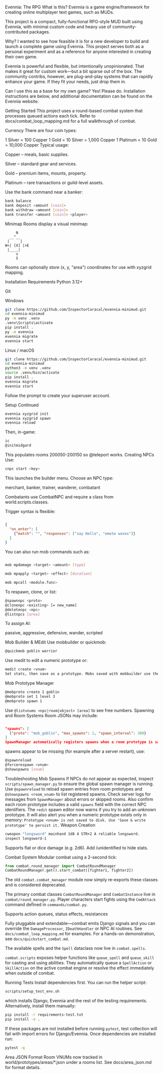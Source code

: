 Evennia: The RPG
What is this?
Evennia is a game engine/framework for creating online multiplayer text games, such as MUDs.

This project is a compact, fully-functional RPG-style MUD built using Evennia, with minimal custom code and heavy use of community-contributed packages.

Why?
I wanted to see how feasible it is for a new developer to build and launch a complete game using Evennia. This project serves both as a personal experiment and as a reference for anyone interested in creating their own game.

Evennia is powerful and flexible, but intentionally unopinionated. That makes it great for custom work—but a bit sparse out of the box. The community contribs, however, are plug-and-play systems that can rapidly enhance your game. If they fit your needs, just drop them in.

Can I use this as a base for my own game?
Yes! Please do. Installation instructions are below, and additional documentation can be found on the Evennia website.

Getting Started
This project uses a round-based combat system that processes queued actions each tick. Refer to docs/combat_loop_mapping.md for a full walkthrough of combat.

Currency
There are four coin types:

1 Silver   = 100 Copper
1 Gold     = 10 Silver   = 1,000 Copper
1 Platinum = 10 Gold    = 10,000 Copper
Typical usage:

Copper – meals, basic supplies.

Silver – standard gear and services.

Gold – premium items, mounts, property.

Platinum – rare transactions or guild-level assets.

Use the bank command near a banker:

```bash
bank balance
bank deposit <amount [coin]>
bank withdraw <amount [coin]>
bank transfer <amount [coin]> <player>
```
Minimap
Rooms display a visual minimap:

```
     N
  __^__
 |     |
W<| [X] |>E
 |____|
     v
     S
```
Rooms can optionally store (x, y, "area") coordinates for use with xyzgrid mapping.

Installation
Requirements
Python 3.12+

Git

Windows
```bash
git clone https://github.com/InspectorCaracal/evennia-minimud.git
cd evennia-minimud
py -m venv .venv
.venv\Scripts\activate
pip install .
py -m evennia
evennia migrate
evennia start
```
Linux / macOS
```bash
git clone https://github.com/InspectorCaracal/evennia-minimud.git
cd evennia-minimud
python3 -m venv .venv
source .venv/bin/activate
pip install .
evennia migrate
evennia start
```
Follow the prompt to create your superuser account.

Setup Continued
```bash
evennia xyzgrid init
evennia xyzgrid spawn
evennia reload
```
Then, in-game:
```bash
ic
@initmidgard
```
This populates rooms 200050-200150 so @teleport works.
Creating NPCs
Use:

```bash
cnpc start <key>
```
This launches the builder menu. Choose an NPC type:

merchant, banker, trainer, wanderer, combatant

Combatants use CombatNPC and require a class from world.scripts.classes.

Trigger syntax is flexible:
```json

{
  "on_enter": [
    {"match": "", "responses": ["say Hello", "emote waves"]}
  ]
}
```
You can also run mob commands such as:
```bash

mob mpdamage <target> <amount> [type]

mob mpapply <target> <effect> [duration]

mob mpcall <module.func>
```

To respawn, clone, or list:

```bash
@spawnnpc <proto>
@clonenpc <existing> [= new_name]
@deletenpc <npc>
@listnpcs [area]
```
To assign AI:

passive, aggressive, defensive, wander, scripted

Mob Builder & MEdit
Use mobbuilder or quickmob:

```bash
@quickmob goblin warrior
```
Use medit <vnum> to edit a numeric prototype or:

```bash
medit create <vnum>
Set stats, then save as a prototype. Mobs saved with mobbuilder use the prefix mob_.

```
Mob Prototype Manager
```bash
@mobproto create 1 goblin
@mobproto set 1 level 3
@mobproto spawn 1
```
Use `@listvnums <npc|room|object> [area]` to see free numbers.
Spawning and Room Systems
Room JSONs may include:
```json

"spawns": [
  {"proto": "mob_goblin", "max_spawns": 2, "spawn_interval": 300}
]
SpawnManager automatically registers spawns when a room prototype is saved. If
```
spawns appear to be missing (for example after a server restart), use:

```bash
@spawnreload
@forcerespawn <vnum>
@showspawns [vnum]
```
Troubleshooting Mob Spawns
If NPCs do not appear as expected, inspect `scripts/spawn_manager.py` to ensure
the global spawn manager is running. Use `@spawnreload` to reload spawn entries
from room prototypes and `@showspawns <room_vnum>` to list registered spawns.
Check server logs for messages from `SpawnManager` about errors or skipped
rooms. Also confirm each room prototype includes a valid `spawns` field with the
correct NPC identifiers.
The `redit` spawn editor now warns if you try to add an unknown prototype.
It will also alert you when a numeric prototype exists only in memory:
`Prototype <vnum> is not saved to disk. Use 'Save & write prototype' to persist it.`
Weapon Creation
```bash
cweapon "longsword" mainhand 1d8 4 STR+2 A reliable longsword.
inspect longsword-1
```
Supports flat or dice damage (e.g. 2d6). Add /unidentified to hide stats.

Combat System
Modular combat using a 2-second tick:

```python
from combat.round_manager import CombatRoundManager
CombatRoundManager.get().start_combat([fighter1, fighter2])
```
The old `combat.combat_manager` module now simply re-exports these
classes and is considered deprecated.

The primary combat classes `CombatRoundManager` and `CombatInstance` live in
`combat/round_manager.py`. Player characters start fights using the `CmdAttack`
command defined in `commands/combat.py`.

Supports action queues, status effects, resistances

Fully pluggable and extendable—combat emits Django signals and you can
override the `DamageProcessor`, `IDeathHandler` or NPC AI routines. See
`docs/combat_loop_mapping.md` for examples. For a hands-on demonstration, see
`docs/quickstart_combat.md`.

The available spells and the ``Spell`` dataclass now live in ``combat.spells``.

`combat.scripts` exposes helper functions like `queue_spell` and
`queue_skill` for casting and using abilities. They automatically
queue a `SpellAction` or `SkillAction` on the active combat engine or
resolve the effect immediately when outside of combat.

Running Tests
Install dependencies first. You can run the helper script:

```bash
scripts/setup_test_env.sh
```

which installs Django, Evennia and the rest of the testing requirements. Alternatively, install them manually:

```bash
pip install -r requirements-test.txt
pip install -e .
```

If these packages are not installed before running `pytest`, test collection will fail with import errors for Django/Evennia. Once dependencies are installed run:

```bash
pytest -q
```

Area JSON Format
Room VNUMs now tracked in world/prototypes/areas/*.json under a rooms list. See docs/area_json.md for format details.

